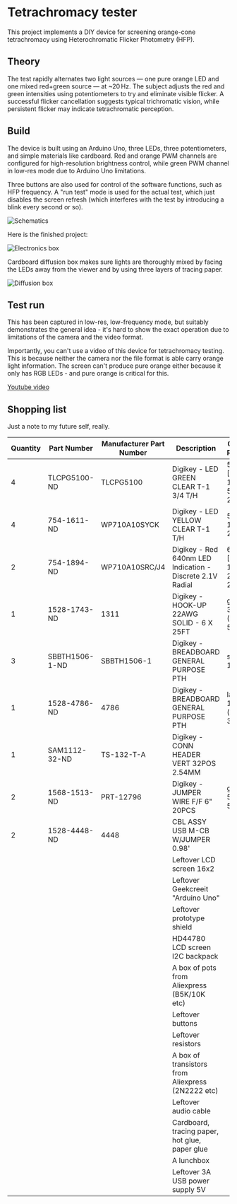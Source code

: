 # Tetrachromacy tester

This project implements a DIY device for screening orange-cone tetrachromacy using Heterochromatic Flicker Photometry (HFP).

## Theory

The test rapidly alternates two light sources — one pure orange LED and one mixed red+green source — at ~20 Hz. The subject adjusts the red and green intensities using potentiometers to try and eliminate visible flicker. A successful flicker cancellation suggests typical trichromatic vision, while persistent flicker may indicate tetrachromatic perception.

## Build

The device is built using an Arduino Uno, three LEDs, three potentiometers, and simple materials like cardboard. Red and orange PWM channels are configured for high-resolution brightness control, while green PWM channel in low-res mode due to Arduino Uno limitations.

Three buttons are also used for control of the software functions, such as HFP frequency. A "run test" mode is used for the actual test, which just disables the screen refresh (which interferes with the test by introducing a blink every second or so).

![Schematics](schematics.jpg)

Here is the finished project:

![Electronics box](entire_setup.jpeg)

Cardboard diffusion box makes sure lights are thoroughly mixed by facing the LEDs away from the viewer and by using three layers of tracing paper.

![Diffusion box](diffusion_box.jpeg)

## Test run

This has been captured in low-res, low-frequency mode, but suitably demonstrates the general idea - it's hard to show the exact operation due to limitations of the camera and the video format.

Importantly, you can't use a video of this device for tetrachromacy testing. This is because neither the camera nor the file format is able carry orange light information. The screen can't produce pure orange either because it only has RGB LEDs - and pure orange is critical for this.

[Youtube video](https://www.youtube.com/watch?v=cta9pufByBE)

## Shopping list

Just a note to my future self, really.

| Quantity | Part Number    | Manufacturer Part Number | Description                                               | Customer Reference              |
| -------- | -------------- | ------------------------ | --------------------------------------------------------- | ------------------------------- |
| 4        | TLCPG5100-ND   | TLCPG5100                | Digikey - LED GREEN CLEAR T-1 3/4 T/H                     | 562 [563nm] 1250mcd 50mA 2.1V   |
| 4        | 754-1611-ND    | WP710A10SYCK             | Digikey - LED YELLOW CLEAR T-1 T/H                        | 590nm 1500mcd 20mA 2V           |
| 2        | 754-1894-ND    | WP710A10SRC/J4           | Digikey - Red 640nm LED Indication - Discrete 2.1V Radial | 640nm [660nm] 1500mcd 20mA 2.1V |
| 1        | 1528-1743-ND   | 1311                     | Digikey - HOOK-UP 22AWG SOLID - 6 X 25FT                  | good for 300 mA (0.3 A) @ 5V    |
| 3        | SBBTH1506-1-ND | SBBTH1506-1              | Digikey - BREADBOARD GENERAL PURPOSE PTH                  | small 15x8                      |
| 1        | 1528-4786-ND   | 4786                     | Digikey - BREADBOARD GENERAL PURPOSE PTH                  | large 18x22 (maybe 3?)          |
| 1        | SAM1112-32-ND  | TS-132-T-A               | Digikey - CONN HEADER VERT 32POS 2.54MM                   |                                 |
| 2        | 1568-1513-ND   | PRT-12796                | Digikey - JUMPER WIRE F/F 6" 20PCS                        | good for 50 mA @ 5V             |
| 2        | 1528-4448-ND   | 4448                     | CBL ASSY USB M-CB W/JUMPER 0.98'                          |                                 |
|          |                |                          | Leftover LCD screen 16x2                                  |                                 |
|          |                |                          | Leftover Geekcreeit "Arduino Uno"                         |                                 |
|          |                |                          | Leftover prototype shield                                 |                                 |
|          |                |                          | HD44780 LCD screen I2C backpack                           |                                 |
|          |                |                          | A box of pots from Aliexpress (B5K/10K etc)               |                                 |
|          |                |                          | Leftover buttons                                          |                                 |
|          |                |                          | Leftover resistors                                        |                                 |
|          |                |                          | A box of transistors from Aliexpress (2N2222 etc)         |                                 |
|          |                |                          | Leftover audio cable                                      |                                 |
|          |                |                          | Cardboard, tracing paper, hot glue, paper glue            |                                 |
|          |                |                          | A lunchbox                                                |                                 |
|          |                |                          | Leftover 3A USB power supply 5V                           |                                 |